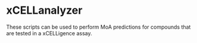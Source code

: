# xCELLanalyzer
These scripts can be used to perform MoA predictions for compounds that are tested in a xCELLigence assay.

